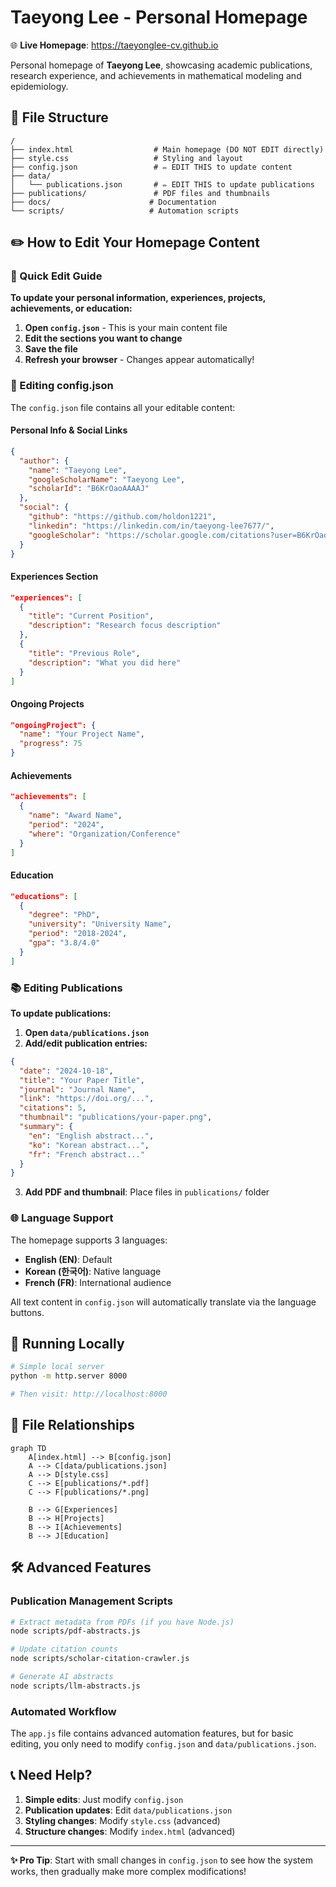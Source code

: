 # Taeyong Lee - Personal Homepage

🌐 **Live Homepage**: https://taeyonglee-cv.github.io

Personal homepage of **Taeyong Lee**, showcasing academic publications, research experience, and achievements in mathematical modeling and epidemiology.

## 📁 File Structure

```
/
├── index.html                  # Main homepage (DO NOT EDIT directly)
├── style.css                   # Styling and layout
├── config.json                 # ✏️ EDIT THIS to update content
├── data/
│   └── publications.json       # ✏️ EDIT THIS to update publications  
├── publications/               # PDF files and thumbnails
├── docs/                      # Documentation
└── scripts/                   # Automation scripts
```

## ✏️ How to Edit Your Homepage Content

### 🎯 Quick Edit Guide

**To update your personal information, experiences, projects, achievements, or education:**

1. **Open `config.json`** - This is your main content file
2. **Edit the sections you want to change**
3. **Save the file**
4. **Refresh your browser** - Changes appear automatically!

### 📝 Editing config.json

The `config.json` file contains all your editable content:

#### **Personal Info & Social Links**
```json
{
  "author": {
    "name": "Taeyong Lee",
    "googleScholarName": "Taeyong Lee", 
    "scholarId": "B6KrOaoAAAAJ"
  },
  "social": {
    "github": "https://github.com/holdon1221",
    "linkedin": "https://linkedin.com/in/taeyong-lee7677/",
    "googleScholar": "https://scholar.google.com/citations?user=B6KrOaoAAAAJ&hl=ko"
  }
}
```

#### **Experiences Section**
```json
"experiences": [
  {
    "title": "Current Position",
    "description": "Research focus description"
  },
  {
    "title": "Previous Role", 
    "description": "What you did here"
  }
]
```

#### **Ongoing Projects**
```json
"ongoingProject": {
  "name": "Your Project Name",
  "progress": 75
}
```

#### **Achievements**
```json
"achievements": [
  {
    "name": "Award Name",
    "period": "2024",
    "where": "Organization/Conference"
  }
]
```

#### **Education**
```json
"educations": [
  {
    "degree": "PhD",
    "university": "University Name", 
    "period": "2018-2024",
    "gpa": "3.8/4.0"
  }
]
```

### 📚 Editing Publications

**To update publications:**

1. **Open `data/publications.json`**
2. **Add/edit publication entries:**

```json
{
  "date": "2024-10-18",
  "title": "Your Paper Title",
  "journal": "Journal Name",
  "link": "https://doi.org/...",
  "citations": 5,
  "thumbnail": "publications/your-paper.png",
  "summary": {
    "en": "English abstract...",
    "ko": "Korean abstract...", 
    "fr": "French abstract..."
  }
}
```

3. **Add PDF and thumbnail**: Place files in `publications/` folder

### 🌐 Language Support

The homepage supports 3 languages:
- **English (EN)**: Default
- **Korean (한국어)**: Native language
- **French (FR)**: International audience

All text content in `config.json` will automatically translate via the language buttons.

## 🚀 Running Locally

```bash
# Simple local server
python -m http.server 8000

# Then visit: http://localhost:8000
```

## 📂 File Relationships

```mermaid
graph TD
    A[index.html] --> B[config.json]
    A --> C[data/publications.json]
    A --> D[style.css]
    C --> E[publications/*.pdf]
    C --> F[publications/*.png]
    
    B --> G[Experiences]
    B --> H[Projects] 
    B --> I[Achievements]
    B --> J[Education]
```

## 🛠️ Advanced Features

### Publication Management Scripts
```bash
# Extract metadata from PDFs (if you have Node.js)
node scripts/pdf-abstracts.js

# Update citation counts  
node scripts/scholar-citation-crawler.js

# Generate AI abstracts
node scripts/llm-abstracts.js
```

### Automated Workflow
The `app.js` file contains advanced automation features, but for basic editing, you only need to modify `config.json` and `data/publications.json`.

## 📞 Need Help?

1. **Simple edits**: Just modify `config.json`
2. **Publication updates**: Edit `data/publications.json`
3. **Styling changes**: Modify `style.css` (advanced)
4. **Structure changes**: Modify `index.html` (advanced)

---

**✨ Pro Tip**: Start with small changes in `config.json` to see how the system works, then gradually make more complex modifications!